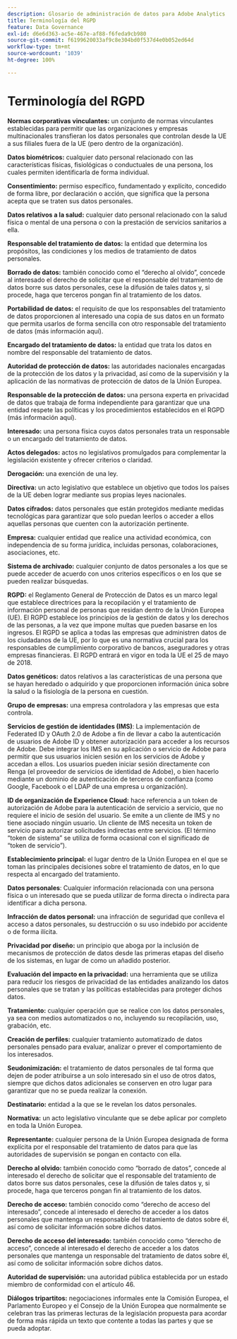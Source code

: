 ```yaml
---
description: Glosario de administración de datos para Adobe Analytics
title: Terminología del RGPD
feature: Data Governance
exl-id: d6e6d363-ac5e-467e-af88-f6feda9cb980
source-git-commit: f6199620033af9c8e304bd0f537d4e0b052ed64d
workflow-type: tm+mt
source-wordcount: '1039'
ht-degree: 100%

---
```


# Terminología del RGPD

**Normas corporativas vinculantes:** un conjunto de normas vinculantes establecidas para permitir que las organizaciones y empresas multinacionales transfieran los datos personales que controlan desde la UE a sus filiales fuera de la UE (pero dentro de la organización).

**Datos biométricos:** cualquier dato personal relacionado con las características físicas, fisiológicas o conductuales de una persona, los cuales permiten identificarla de forma individual.

**Consentimiento:** permiso específico, fundamentado y explícito, concedido de forma libre, por declaración o acción, que significa que la persona acepta que se traten sus datos personales.

**Datos relativos a la salud:** cualquier dato personal relacionado con la salud física o mental de una persona o con la prestación de servicios sanitarios a ella.

**Responsable del tratamiento de datos:** la entidad que determina los propósitos, las condiciones y los medios de tratamiento de datos personales.

**Borrado de datos:** también conocido como el “derecho al olvido”, concede al interesado el derecho de solicitar que el responsable del tratamiento de datos borre sus datos personales, cese la difusión de tales datos y, si procede, haga que terceros pongan fin al tratamiento de los datos.

**Portabilidad de datos:** el requisito de que los responsables del tratamiento de datos proporcionen al interesado una copia de sus datos en un formato que permita usarlos de forma sencilla con otro responsable del tratamiento de datos (más información aquí).

**Encargado del tratamiento de datos:** la entidad que trata los datos en nombre del responsable del tratamiento de datos.

**Autoridad de protección de datos:** las autoridades nacionales encargadas de la protección de los datos y la privacidad, así como de la supervisión y la aplicación de las normativas de protección de datos de la Unión Europea.

**Responsable de la protección de datos:** una persona experta en privacidad de datos que trabaja de forma independiente para garantizar que una entidad respete las políticas y los procedimientos establecidos en el RGPD (más información aquí).

**Interesado:** una persona física cuyos datos personales trata un responsable o un encargado del tratamiento de datos.

**Actos delegados:** actos no legislativos promulgados para complementar la legislación existente y ofrecer criterios o claridad.

**Derogación:** una exención de una ley.

**Directiva:** un acto legislativo que establece un objetivo que todos los países de la UE deben lograr mediante sus propias leyes nacionales.

**Datos cifrados:** datos personales que están protegidos mediante medidas tecnológicas para garantizar que solo puedan leerlos o acceder a ellos aquellas personas que cuenten con la autorización pertinente.

**Empresa:** cualquier entidad que realice una actividad económica, con independencia de su forma jurídica, incluidas personas, colaboraciones, asociaciones, etc.

**Sistema de archivado:** cualquier conjunto de datos personales a los que se puede acceder de acuerdo con unos criterios específicos o en los que se pueden realizar búsquedas.

**RGPD:** el Reglamento General de Protección de Datos es un marco legal que establece directrices para la recopilación y el tratamiento de información personal de personas que residan dentro de la Unión Europea (UE). El RGPD establece los principios de la gestión de datos y los derechos de las personas, a la vez que impone multas que pueden basarse en los ingresos. El RGPD se aplica a todas las empresas que administren datos de los ciudadanos de la UE, por lo que es una normativa crucial para los responsables de cumplimiento corporativo de bancos, aseguradores y otras empresas financieras. El RGPD entrará en vigor en toda la UE el 25 de mayo de 2018.

**Datos genéticos:** datos relativos a las características de una persona que se hayan heredado o adquirido y que proporcionen información única sobre la salud o la fisiología de la persona en cuestión.

**Grupo de empresas:** una empresa controladora y las empresas que esta controla.

**Servicios de gestión de identidades (IMS)**: La implementación de Federated ID y OAuth 2.0 de Adobe a fin de llevar a cabo la autenticación de usuarios de Adobe ID y obtener autorización para acceder a los recursos de Adobe. Debe integrar los IMS en su aplicación o servicio de Adobe para permitir que sus usuarios inicien sesión en los servicios de Adobe y accedan a ellos. Los usuarios pueden iniciar sesión directamente con Renga (el proveedor de servicios de identidad de Adobe), o bien hacerlo mediante un dominio de autenticación de terceros de confianza (como Google, Facebook o el LDAP de una empresa u organización).

**ID de organización de Experience Cloud:** hace referencia a un token de autorización de Adobe para la autenticación de servicio a servicio, que no requiere el inicio de sesión del usuario. Se emite a un cliente de IMS y no tiene asociado ningún usuario. Un cliente de IMS necesita un token de servicio para autorizar solicitudes indirectas entre servicios. (El término “token de sistema” se utiliza de forma ocasional con el significado de “token de servicio”).

**Establecimiento principal:** el lugar dentro de la Unión Europea en el que se toman las principales decisiones sobre el tratamiento de datos, en lo que respecta al encargado del tratamiento.

**Datos personales**: Cualquier información relacionada con una persona física o un interesado que se pueda utilizar de forma directa o indirecta para identificar a dicha persona.

**Infracción de datos personal:** una infracción de seguridad que conlleva el acceso a datos personales, su destrucción o su uso indebido por accidente o de forma ilícita.

**Privacidad por diseño:** un principio que aboga por la inclusión de mecanismos de protección de datos desde las primeras etapas del diseño de los sistemas, en lugar de como un añadido posterior.

**Evaluación del impacto en la privacidad:** una herramienta que se utiliza para reducir los riesgos de privacidad de las entidades analizando los datos personales que se tratan y las políticas establecidas para proteger dichos datos.

**Tratamiento:** cualquier operación que se realice con los datos personales, ya sea con medios automatizados o no, incluyendo su recopilación, uso, grabación, etc.

**Creación de perfiles:** cualquier tratamiento automatizado de datos personales pensado para evaluar, analizar o prever el comportamiento de los interesados.

**Seudonimización:** el tratamiento de datos personales de tal forma que dejen de poder atribuirse a un solo interesado sin el uso de otros datos, siempre que dichos datos adicionales se conserven en otro lugar para garantizar que no se pueda realizar la conexión.

**Destinatario:** entidad a la que se le revelan los datos personales.

**Normativa:** un acto legislativo vinculante que se debe aplicar por completo en toda la Unión Europea.

**Representante:** cualquier persona de la Unión Europea designada de forma explícita por el responsable del tratamiento de datos para que las autoridades de supervisión se pongan en contacto con ella.

**Derecho al olvido:** también conocido como “borrado de datos”, concede al interesado el derecho de solicitar que el responsable del tratamiento de datos borre sus datos personales, cese la difusión de tales datos y, si procede, haga que terceros pongan fin al tratamiento de los datos.

**Derecho de acceso:** también conocido como “derecho de acceso del interesado”, concede al interesado el derecho de acceder a los datos personales que mantenga un responsable del tratamiento de datos sobre él, así como de solicitar información sobre dichos datos.

**Derecho de acceso del interesado:** también conocido como “derecho de acceso”, concede al interesado el derecho de acceder a los datos personales que mantenga un responsable del tratamiento de datos sobre él, así como de solicitar información sobre dichos datos.

**Autoridad de supervisión:** una autoridad pública establecida por un estado miembro de conformidad con el artículo 46.

**Diálogos tripartitos:** negociaciones informales ente la Comisión Europea, el Parlamento Europeo y el Consejo de la Unión Europea que normalmente se celebran tras las primeras lecturas de la legislación propuesta para acordar de forma más rápida un texto que contente a todas las partes y que se pueda adoptar.
